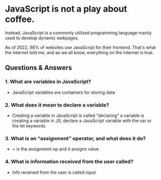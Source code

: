 # JavaScript is not a play about coffee.

Instead, JavaScript is a commonly utilized programming language mainly used to develop dynamic webpages.

As of 2022, 98% of websites use JavaScript for their frontend. That's what the internet told me, and as we all know, everything on the internet is true.


## Questions & Answers
### 1. What are variables in JavaScript?
* JavaScript variables are containers for storing data

### 2. What does it mean to declare a variable?
* Creating a variable in JavaScript is called "declaring" a variable is creating a variable in JS; declare a JavaScript variable with the var or the let keywords

### 3. What is an “assignment” operator, and what does it do?
* = is the assignment op and it assigns value

### 4. What is information received from the user called?
* Info received from the user is called input
